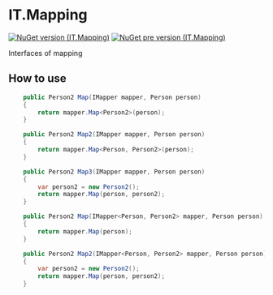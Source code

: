 # IT.Mapping
[![NuGet version (IT.Mapping)](https://img.shields.io/nuget/v/IT.Mapping.svg)](https://www.nuget.org/packages/IT.Mapping)
[![NuGet pre version (IT.Mapping)](https://img.shields.io/nuget/vpre/IT.Mapping.svg)](https://www.nuget.org/packages/IT.Mapping)

Interfaces of mapping

## How to use

```csharp
    public Person2 Map(IMapper mapper, Person person)
    {
        return mapper.Map<Person2>(person);
    }

    public Person2 Map2(IMapper mapper, Person person)
    {
        return mapper.Map<Person, Person2>(person);
    }

    public Person2 Map3(IMapper mapper, Person person)
    {
        var person2 = new Person2();
        return mapper.Map(person, person2);
    }

    public Person2 Map(IMapper<Person, Person2> mapper, Person person)
    {
        return mapper.Map(person);
    }

    public Person2 Map2(IMapper<Person, Person2> mapper, Person person)
    {
        var person2 = new Person2();
        return mapper.Map(person, person2);
    }
```